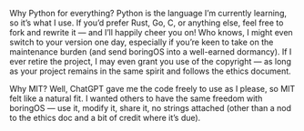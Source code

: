 Why Python for everything?
Python is the language I’m currently learning, so it’s what I use. If you’d prefer Rust, Go, C, or anything else, feel free to fork and rewrite it — and I’ll happily cheer you on! Who knows, I might even switch to your version one day, especially if you’re keen to take on the maintenance burden (and send boringOS into a well-earned dormancy). If I ever retire the project, I may even grant you use of the copyright — as long as your project remains in the same spirit and follows the ethics document.

Why MIT?
Well, ChatGPT gave me the code freely to use as I please, so MIT felt like a natural fit. I wanted others to have the same freedom with boringOS — use it, modify it, share it, no strings attached (other than a nod to the ethics doc and a bit of credit where it’s due).
